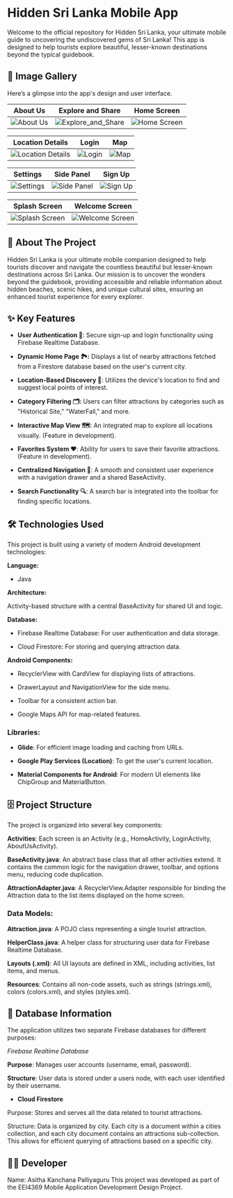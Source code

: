 # Hidden Sri Lanka Mobile App
Welcome to the official repository for Hidden Sri Lanka, your ultimate mobile guide to uncovering the undiscovered gems of Sri Lanka! This app is designed to help tourists explore beautiful, lesser-known destinations beyond the typical guidebook.

## 🎨 Image Gallery
Here’s a glimpse into the app's design and user interface.

| About Us         | Explore and Share          | Home Screen                    |
|------------------|---------------------------|-------------------------------|
| ![About Us](img-Markdown/About_Us.png) | ![Explore_and_Share](img-Markdown/Explor_and_Shere.png) | ![Home Screen](img-Markdown/Hidden_Sri_Lanka_home_screen.png) |

| Location Details         | Login           | Map                       |
|-------------------------|-----------------|---------------------------|
| ![Location Details](img-Markdown/Location_Details.png) | ![Login](img-Markdown/Login.png) | ![Map](img-Markdown/map.png) |

| Settings          | Side Panel           | Sign Up                   |
|-------------------|---------------------|---------------------------|
| ![Settings](img-Markdown/Setings.png) | ![Side Panel](img-Markdown/sidePanel.png) | ![Sign Up](img-Markdown/SinUp.png) |

| Splash Screen           | Welcome Screen          |
|------------------------|------------------------|
| ![Splash Screen](img-Markdown/Splash_Screen.png) | ![Welcome Screen](img-Markdown/Welcome.png) |


## 🎯 About The Project
Hidden Sri Lanka is your ultimate mobile companion designed to help tourists discover and navigate the countless beautiful but lesser-known destinations across Sri Lanka. Our mission is to uncover the wonders beyond the guidebook, providing accessible and reliable information about hidden beaches, scenic hikes, and unique cultural sites, ensuring an enhanced tourist experience for every explorer.

## ✨ Key Features

- **User Authentication 🔑**: Secure sign-up and login functionality using Firebase Realtime Database.

- **Dynamic Home Page 🏞️:** Displays a list of nearby attractions fetched from a Firestore database based on the user's current city.

- **Location-Based Discovery 📍**: Utilizes the device's location to find and suggest local points of interest.

- **Category Filtering 🗂️:** Users can filter attractions by categories such as "Historical Site," "WaterFall," and more.

- **Interactive Map View 🗺️**: An integrated map to explore all locations visually. (Feature in development).

- **Favorites System ❤️**: Ability for users to save their favorite attractions. (Feature in development).

- **Centralized Navigation 🧭**: A smooth and consistent user experience with a navigation drawer and a shared BaseActivity.

- **Search Functionality 🔍**: A search bar is integrated into the toolbar for finding specific locations.

## 🛠️ Technologies Used

This project is built using a variety of modern Android development technologies:

**Language:**

- Java

**Architecture:**

Activity-based structure with a central BaseActivity for shared UI and logic.

**Database:**

- Firebase Realtime Database: For user authentication and data storage.

- Cloud Firestore: For storing and querying attraction data.

**Android Components:**

- RecyclerView with CardView for displaying lists of attractions.

- DrawerLayout and NavigationView for the side menu.

- Toolbar for a consistent action bar.

- Google Maps API for map-related features.

### Libraries:

- **Glide**: For efficient image loading and caching from URLs.

- **Google Play Services (Location)**: To get the user's current location.

- **Material Components for Android**: For modern UI elements like ChipGroup and MaterialButton.

## 🗄️ Project Structure
The project is organized into several key components:

**Activities**: Each screen is an Activity (e.g., HomeActivity, LoginActivity, AboutUsActivity).

**BaseActivity.java**: An abstract base class that all other activities extend. It contains the common logic for the navigation drawer, toolbar, and options menu, reducing code duplication.

**AttractionAdapter.java**: A RecyclerView.Adapter responsible for binding the Attraction data to the list items displayed on the home screen.

### Data Models:

**Attraction.java**: A POJO class representing a single tourist attraction.

**HelperClass.java**: A helper class for structuring user data for Firebase Realtime Database.

**Layouts (.xml)**: All UI layouts are defined in XML, including activities, list items, and menus.

**Resources**: Contains all non-code assets, such as strings (strings.xml), colors (colors.xml), and styles (styles.xml).

## 💾 Database Information
The application utilizes two separate Firebase databases for different purposes:

<i>Firebase Realtime Database</i>

**Purpose**: Manages user accounts (username, email, password).

**Structure**: User data is stored under a users node, with each user identified by their username.

- **Cloud Firestore**

Purpose: Stores and serves all the data related to tourist attractions.

Structure: Data is organized by city. Each city is a document within a cities collection, and each city document contains an attractions sub-collection. This allows for efficient querying of attractions based on a specific city.

## 👨‍💻 Developer
Name: Asitha Kanchana Palliyaguru
This project was developed as part of the EEI4369 Mobile Application Development Design Project.